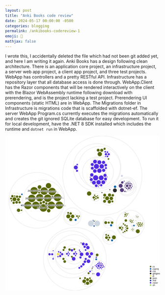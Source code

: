 ```yaml
---
layout: post
title: "Anki Books code review"
date: 2024-05-17 00:00:00 -0500
categories: blogging
permalink: /ankibooks-codereview-1
emoji: 🫡
mathjax: false
---
```


I wrote this, I accidentally deleted the file which had not been git added yet, and here I am writing it again. Anki Books has a design following clean architecture. There is an application core project, an infrastructure project, a server web app project, a client app project, and three test projects. WebApp has controllers and a pretty RESTful API. Infrastructure has a repository layer that all database access is done through. WebApp.Client has the Razor components that will be rendered interactively on the client with the Blazor WebAssembly runtime following download with prerendering, and is the project lacking a test project. Prerendering UI components (static HTML) are in WebApp. The Migrations folder in Infrastructure is migrations code that is scaffolded with dotnet-ef. The server WebApp Program.cs currently executes the migrations automatically and creates the git ignored SQLite database for easy development. To run it for local development, have the .NET 8 SDK installed which includes the runtime and `dotnet run` in WebApp.

![SVG Diagram representation of Anki Books (.NET version)](assets/ankibooks-diagram-5-17-2024.svg)